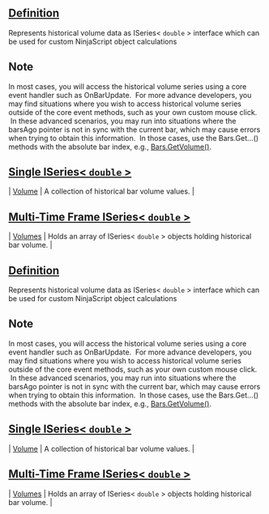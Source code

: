 ## [Definition](https://developer.ninjatrader.com/docs/desktop/volumeseries\#definition)

Represents historical volume data as ISeries< `double` \> interface which can be used for custom NinjaScript object calculations

## Note

In most cases, you will access the historical volume series using a core event handler such as OnBarUpdate.  For more advance developers, you may find situations where you wish to access historical volume series outside of the core event methods, such as your own custom mouse click.  In these advanced scenarios, you may run into situations where the barsAgo pointer is not in sync with the current bar, which may cause errors when trying to obtain this information.  In those cases, use the Bars.Get...() methods with the absolute bar index, e.g., [Bars.GetVolume()](https://developer.ninjatrader.com/docs/desktop/getvolume).

## [Single ISeries< `double` >](https://developer.ninjatrader.com/docs/desktop/volumeseries\#single-iseries%3C-%3E)

| [Volume](https://developer.ninjatrader.com/docs/desktop/volume) | A collection of historical bar volume values. |

## [Multi-Time Frame ISeries< `double` >](https://developer.ninjatrader.com/docs/desktop/volumeseries\#multi-time-frame-iseries%3C-%3E)

| [Volumes](https://developer.ninjatrader.com/docs/desktop/volumes) | Holds an array of ISeries< `double` \> objects holding historical bar volume. |

## [Definition](https://developer.ninjatrader.com/docs/desktop/volumeseries\#definition)

Represents historical volume data as ISeries< `double` \> interface which can be used for custom NinjaScript object calculations

## Note

In most cases, you will access the historical volume series using a core event handler such as OnBarUpdate.  For more advance developers, you may find situations where you wish to access historical volume series outside of the core event methods, such as your own custom mouse click.  In these advanced scenarios, you may run into situations where the barsAgo pointer is not in sync with the current bar, which may cause errors when trying to obtain this information.  In those cases, use the Bars.Get...() methods with the absolute bar index, e.g., [Bars.GetVolume()](https://developer.ninjatrader.com/docs/desktop/getvolume).

## [Single ISeries< `double` >](https://developer.ninjatrader.com/docs/desktop/volumeseries\#single-iseries%3C-%3E)

| [Volume](https://developer.ninjatrader.com/docs/desktop/volume) | A collection of historical bar volume values. |

## [Multi-Time Frame ISeries< `double` >](https://developer.ninjatrader.com/docs/desktop/volumeseries\#multi-time-frame-iseries%3C-%3E)

| [Volumes](https://developer.ninjatrader.com/docs/desktop/volumes) | Holds an array of ISeries< `double` \> objects holding historical bar volume. |